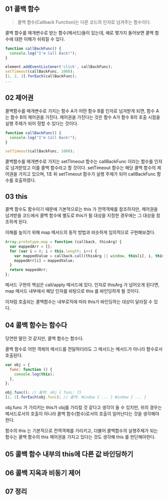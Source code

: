 ## 01 콜백 함수

> 콜백 함수(Callback Function)는 다른 코드의 인자로 넘겨주는 함수이다.

콜백 함수를 매개변수로 받는 함수(메서드)들이 있는데, 예로 몇가지 들어보면 콜백 함수에 대한 이해가 쉬워질 수 있다.

```js
function callBackFunc() {
  console.log("I'm Call Back!");
}

element.addEventListener('click', callBackFunc);
setTimeout(callBackFunc, 1000);
[1, 2, 3].forEach(callBackFunc);
...
```

## 02 제어권

콜백함수를 매개변수로 가지는 함수 A가 어떤 함수 B를 인자로 넘겨받게 되면, 함수 A는 함수 B의 제어권을 가진다.
제어권을 가진다는 것은 함수 A가 함수 B의 호출 시점을 실행 주체가 되어 정할 수 있다는 것이다.

```js
function callBackFunc() {
  console.log("I'm Call Back!");
}

setTimeout(callBackFunc, 1000);
```

콜백함수를 매개변수로 가지는 setTImeout 함수는 callBackFunc 이라는 함수를 인자로 넘겨받았고 이를 콜백 함수라고 할 것이다.
setTimeout 함수는 해당 콜백 함수의 제어권을 가지고 있으며, 1초 뒤 setTimeout 함수가 실행 주체가 되어 callBackFunc 함수를 호출하였다.

## 03 this

콜백 함수도 함수이기 때문에 기본적으로는 this 가 전역객체를 참조하지만, 제어권을 넘겨받을 코드에서 콜백 함수에 별도로 this가 될 대상을 지정한 경우에는 그 대상을 참조하게 된다.

이해를 높이기 위해 map 메서드의 동작 방법과 비슷하게 임의적으로 구현해보겠다.

```js
Array.prototype.map = function (callback, thisArg) {
  var mappedArr = [];
  for (var i = 0; i < this.length; i++) {
    var mappedValue = callback.call(thisArg || window, this[i], i, this);
    mappedArr[i] = mappedValue;
  }
  return mappedArr;
};
```

메서드 구현의 핵심은 call/apply 메서드에 있다.
인자로 thisArg 가 넘어오게 된다면, map 메서드 내부에서 해당 인자를 바탕으로 this 를 바인딩하게 될 것이다.

이처럼 호출되는 콜백함수는 내부로직에 따라 this가 바인딩하는 대상이 달라질 수 있다.

## 04 콜백 함수는 함수다

당연한 말인 것 같지만, 콜백 함수는 함수다.

콜백 함수로 어떤 객체의 메서드를 전달하더라도 그 메서드는 메서드가 아니라 함수로서 호출된다.

```js
var obj = {
  func: function () {
    console.log(this);
  },
};

obj.func(); // 출력: obj { func: f}
[1, 2].forEach(obj.func); // 출력: Window { ... } Window { ... }
```

obj.func 가 가리키는 this가 obj를 가리킬 것 같다고 생각이 들 수 있지만, 위의 경우는 메서드로서의 호출이 아니라 콜백 함수(함수)로서의 호출이 일어난다는 것을 생각해야한다.

함수의 this 는 기본적으로 전역객체를 가리키고, 더불어 콜백함수의 실행주체가 되는 함수는 콜백 함수의 this 제어권을 가지고 있다는 것도 생각해 this 를 판단해야한다.

## 05 콜백 함수 내부의 this에 다른 값 바인딩하기

## 06 콜백 지옥과 비동기 제어

## 07 정리
